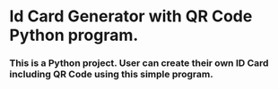 # Id Card Generator with QR Code Python program.
<h3>This is a Python project. User can create their own ID Card including QR Code using this simple program.</h3>

